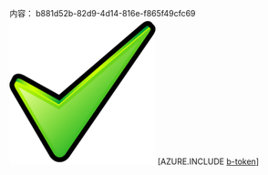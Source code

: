 内容： b881d52b-82d9-4d14-816e-f865f49cfc69![图像](eadc3f05-9f4c-40d1-8fb4-db0f8627077e.png)
[AZURE.INCLUDE [b-token](34eeaabb-a32a-437f-8e25-c2d0d25be0dc.md)]
